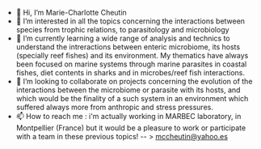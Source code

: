 - 👋 Hi, I’m Marie-Charlotte Cheutin
- 👀 I’m interested in all the topics concerning the interactions between species from trophic relations, to parasitology and microbiology
- 🌱 I’m currently learning a wide range of analysis and technics to understand the intreractions between enteric microbiome, its hosts (specially reef fishes) and its environment.
My thematics have always been focused on marine systems through marine parasites in coastal fishes, diet contents in sharks and in microbes/reef fish interactions.
- 💞️ I’m looking to collaborate on projects concerning the evolution of the interactions between the microbiome or parasite with its hosts, and which would be the finality of a such system in an 
environment which suffered always more from anthropic and stress pressures.
- 📫 How to reach me : i'm actually working in MARBEC laboratory, in Montpellier (France) but it would be a pleasure to work or participate with a team in these previous topics! 
-- > mccheutin@yahoo.es
<!---
mccheutin/mccheutin is a ✨ special ✨ repository because its `README.md` (this file) appears on your GitHub profile.
You can click the Preview link to take a look at your changes.
--->
